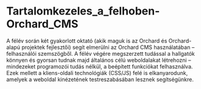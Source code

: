 # Tartalomkezeles_a_felhoben-Orchard_CMS
A félév során két gyakorlott oktató (akik maguk is az Orchard és Orchard-alapú projektek fejlesztői) segít elmerülni az Orchard CMS használatában – felhasználói szemszögből. A félév végére megszerzett tudással a hallgatók könnyen és gyorsan tudnak majd általános célú weboldalakat létrehozni – mindezeket programozói tudás nélkül, a beépített funkciókat felhasználva. Ezek mellett a kliens-oldali technológiák (CSS/JS) felé is elkanyarodunk, amelyek a weboldal kinézetének testreszabásában lesznek segítségünkre.
